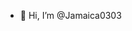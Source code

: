 - 👋 Hi, I’m @Jamaica0303
<!---
Jamaica0303/Jamaica0303 is a ✨ special ✨ repository because its `README.md` (this file) appears on your GitHub profile.
You can click the Preview link to take a look at your changes.
--->
